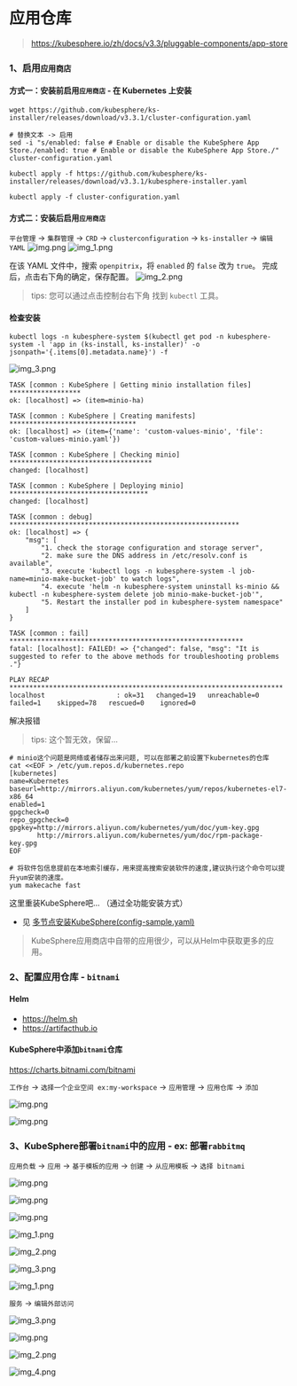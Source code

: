 # 应用仓库

> https://kubesphere.io/zh/docs/v3.3/pluggable-components/app-store

### 1、启用`应用商店`

#### 方式一：安装前启用`应用商店` - 在 Kubernetes 上安装

```shell
wget https://github.com/kubesphere/ks-installer/releases/download/v3.3.1/cluster-configuration.yaml

# 替换文本 -> 启用
sed -i "s/enabled: false # Enable or disable the KubeSphere App Store./enabled: true # Enable or disable the KubeSphere App Store./" cluster-configuration.yaml

kubectl apply -f https://github.com/kubesphere/ks-installer/releases/download/v3.3.1/kubesphere-installer.yaml
   
kubectl apply -f cluster-configuration.yaml
```

#### 方式二：安装后启用`应用商店`

`平台管理` -> `集群管理` -> `CRD` -> `clusterconfiguration` -> `ks-installer` -> `编辑YAML`
![img.png](images/kubesphere-app-store-01.png)
![img_1.png](images/kubesphere-app-store-02.png)

在该 YAML 文件中，搜索 `openpitrix`，将 `enabled` 的 `false` 改为 `true`。 完成后，点击右下角的确定，保存配置。
![img_2.png](images/kubesphere-app-store-03.png)

> tips: 您可以通过点击控制台右下角 找到 `kubectl` 工具。

#### 检查安装

```shell
kubectl logs -n kubesphere-system $(kubectl get pod -n kubesphere-system -l 'app in (ks-install, ks-installer)' -o jsonpath='{.items[0].metadata.name}') -f
```

![img_3.png](images/kubesphere-app-store-04.png)

```shell
TASK [common : KubeSphere | Getting minio installation files] ******************
ok: [localhost] => (item=minio-ha)

TASK [common : KubeSphere | Creating manifests] ********************************
ok: [localhost] => (item={'name': 'custom-values-minio', 'file': 'custom-values-minio.yaml'})

TASK [common : KubeSphere | Checking minio] ************************************
changed: [localhost]

TASK [common : KubeSphere | Deploying minio] ***********************************
changed: [localhost]

TASK [common : debug] **********************************************************
ok: [localhost] => {
    "msg": [
        "1. check the storage configuration and storage server",
        "2. make sure the DNS address in /etc/resolv.conf is available",
        "3. execute 'kubectl logs -n kubesphere-system -l job-name=minio-make-bucket-job' to watch logs",
        "4. execute 'helm -n kubesphere-system uninstall ks-minio && kubectl -n kubesphere-system delete job minio-make-bucket-job'",
        "5. Restart the installer pod in kubesphere-system namespace"
    ]
}

TASK [common : fail] ***********************************************************
fatal: [localhost]: FAILED! => {"changed": false, "msg": "It is suggested to refer to the above methods for troubleshooting problems ."}

PLAY RECAP *********************************************************************
localhost                  : ok=31   changed=19   unreachable=0    failed=1    skipped=78   rescued=0    ignored=0   
```

解决报错

> tips: 这个暂无效，保留...

```shell
# minio这个问题是网络或者储存出来问题, 可以在部署之前设置下kubernetes的仓库
cat <<EOF > /etc/yum.repos.d/kubernetes.repo
[kubernetes]
name=Kubernetes
baseurl=http://mirrors.aliyun.com/kubernetes/yum/repos/kubernetes-el7-x86_64
enabled=1
gpgcheck=0
repo_gpgcheck=0
gpgkey=http://mirrors.aliyun.com/kubernetes/yum/doc/yum-key.gpg
       http://mirrors.aliyun.com/kubernetes/yum/doc/rpm-package-key.gpg
EOF

# 将软件包信息提前在本地索引缓存，用来提高搜索安装软件的速度,建议执行这个命令可以提升yum安装的速度。
yum makecache fast
```

这里重装KubeSphere吧... （通过全功能安装方式）

- 见 [多节点安装KubeSphere(config-sample.yaml)](../01-安装/03-多节点安装KubeSphere.md)

> KubeSphere应用商店中自带的应用很少，可以从Helm中获取更多的应用。

### 2、配置应用仓库 - `bitnami`

#### Helm

- https://helm.sh
- https://artifacthub.io

#### KubeSphere中添加`bitnami`仓库

https://charts.bitnami.com/bitnami

`工作台` -> `选择一个企业空间 ex:my-workspace`  -> `应用管理` -> `应用仓库` -> `添加`

![img.png](images/kubesphere-apps-helm-01.png)

![img.png](images/kubesphere-apps-helm-02.png)

### 3、KubeSphere部署`bitnami`中的应用 - ex: 部署`rabbitmq`

`应用负载` -> `应用` -> `基于模板的应用` -> `创建` -> `从应用模板` -> `选择 bitnami`

![img.png](images/kubesphere-apps-helm-03.png)

![img.png](images/kubesphere-apps-helm-04.png)

![img.png](images/kubesphere-apps-helm-05.png)

![img_1.png](images/kubesphere-apps-helm-06.png)

![img_2.png](images/kubesphere-apps-helm-07.png)

![img_3.png](images/kubesphere-apps-helm-08.png)

![img_1.png](images/kubesphere-apps-helm-09.png)

`服务` -> `编辑外部访问`

![img_3.png](images/kubesphere-apps-helm-10.png)

![img.png](images/kubesphere-apps-helm-11.png)

![img_2.png](images/kubesphere-apps-helm-12.png)

![img_4.png](images/kubesphere-apps-helm-13.png)
